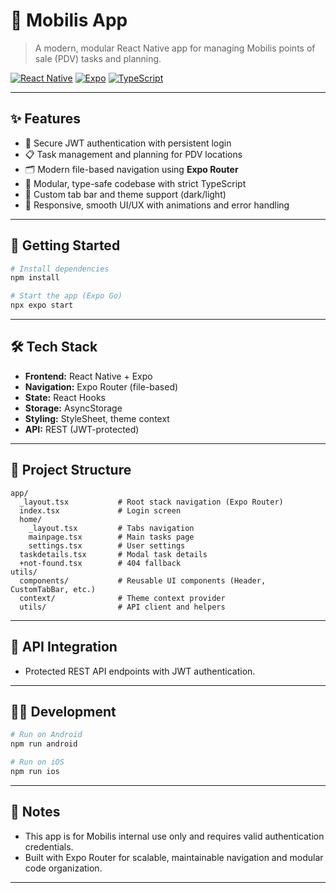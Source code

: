 # 📱 Mobilis App

> A modern, modular React Native app for managing Mobilis points of sale (PDV) tasks and planning.

[![React Native](https://img.shields.io/badge/React_Native-0.79-blue.svg)](https://reactnative.dev/)
[![Expo](https://img.shields.io/badge/Expo-53.0-black.svg)](https://expo.dev/)
[![TypeScript](https://img.shields.io/badge/TypeScript-5.8-blue.svg)](https://www.typescriptlang.org/)

---

## ✨ Features

- 🔐 Secure JWT authentication with persistent login
- 📋 Task management and planning for PDV locations
- 🗂️ Modern file-based navigation using **Expo Router**
- 🚀 Modular, type-safe codebase with strict TypeScript
- 🎨 Custom tab bar and theme support (dark/light)
- 📱 Responsive, smooth UI/UX with animations and error handling

---

## 🚀 Getting Started

```bash
# Install dependencies
npm install

# Start the app (Expo Go)
npx expo start
```

---

## 🛠️ Tech Stack

- **Frontend:** React Native + Expo
- **Navigation:** Expo Router (file-based)
- **State:** React Hooks
- **Storage:** AsyncStorage
- **Styling:** StyleSheet, theme context
- **API:** REST (JWT-protected)

---

## 📁 Project Structure

```
app/
  _layout.tsx           # Root stack navigation (Expo Router)
  index.tsx             # Login screen
  home/
    _layout.tsx         # Tabs navigation
    mainpage.tsx        # Main tasks page
    settings.tsx        # User settings
  taskdetails.tsx       # Modal task details
  +not-found.tsx        # 404 fallback
utils/
  components/           # Reusable UI components (Header, CustomTabBar, etc.)
  context/              # Theme context provider
  utils/                # API client and helpers
```

---

## 📝 API Integration

- Protected REST API endpoints with JWT authentication.
---

## 🧑‍💻 Development

```bash
# Run on Android
npm run android

# Run on iOS
npm run ios
```


---

## 📖 Notes

- This app is for Mobilis internal use only and requires valid authentication credentials.
- Built with Expo Router for scalable, maintainable navigation and modular code organization.

---

